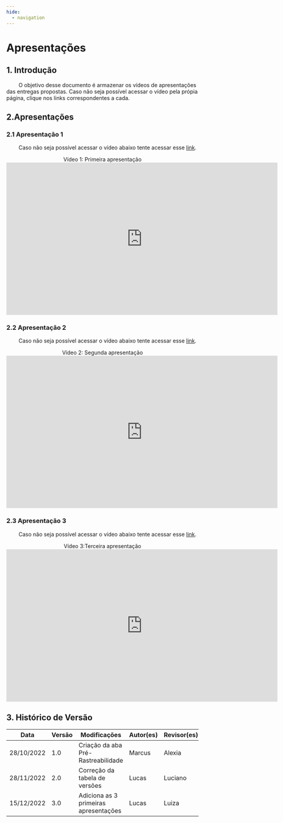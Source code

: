 ```yaml
---
hide:
  - navigation
---
```


# Apresentações

## 1. Introdução

&emsp;&emsp; O objetivo desse documento é armazenar os vídeos de apresentações das entregas propostas. Caso não seja possível acessar o vídeo pela própia página, clique nos links correspondentes a cada.

## 2.Apresentações

### 2.1 Apresentação 1

&emsp;&emsp; Caso não seja possível acessar o vídeo abaixo tente acessar esse [link](https://www.youtube.com/watch?v=rS4gYjzMU_U&list=PLYj1eFApRnZtap3BcxNkq4aLZNc_B6w1x&index=4).

<center>

<figcaption align="center">Vídeo 1: Primeira apresentação</figcaption>

<iframe width="711" height="400" src="https://www.youtube.com/watch?v=rS4gYjzMU_U&list=PLYj1eFApRnZtap3BcxNkq4aLZNc_B6w1x&index=4" title="YouTube video player" frameborder="0" allow="accelerometer; autoplay; clipboard-write; encrypted-media; gyroscope; picture-in-picture" allowfullscreen></iframe>

</center>

### 2.2 Apresentação 2

&emsp;&emsp; Caso não seja possível acessar o vídeo abaixo tente acessar esse [link](https://www.youtube.com/watch?v=9kSD6l-SXpo&list=PLYj1eFApRnZtap3BcxNkq4aLZNc_B6w1x&index=5).

<center>

<figcaption align="center">Vídeo 2: Segunda apresentação</figcaption>

<iframe width="711" height="400" src="https://www.youtube.com/watch?v=9kSD6l-SXpo&list=PLYj1eFApRnZtap3BcxNkq4aLZNc_B6w1x&index=5" title="YouTube video player" frameborder="0" allow="accelerometer; autoplay; clipboard-write; encrypted-media; gyroscope; picture-in-picture" allowfullscreen></iframe>

</center>

### 2.3 Apresentação 3

&emsp;&emsp; Caso não seja possível acessar o vídeo abaixo tente acessar esse [link](https://www.youtube.com/watch?v=xCofZINBONU&list=PLYj1eFApRnZtap3BcxNkq4aLZNc_B6w1x&index=6).

<center>

<figcaption align="center">Vídeo 3:Terceira apresentação</figcaption>

<iframe width="711" height="400" src="https://www.youtube.com/watch?v=xCofZINBONU&list=PLYj1eFApRnZtap3BcxNkq4aLZNc_B6w1x&index=6" title="YouTube video player" frameborder="0" allow="accelerometer; autoplay; clipboard-write; encrypted-media; gyroscope; picture-in-picture" allowfullscreen></iframe>

</center>

## 3. Histórico de Versão

| Data       | Versão | Modificações                       | Autor(es) | Revisor(es) |
| ---------- | ------ | ---------------------------------- | --------- | ----------- |
| 28/10/2022 | 1.0    | Criação da aba Pré-Rastreabilidade | Marcus    | Alexia      |
| 28/11/2022 | 2.0    | Correção da tabela de versões      | Lucas     | Luciano     |
| 15/12/2022 | 3.0    | Adiciona as 3 primeiras apresentações      | Lucas     | Luiza     |
